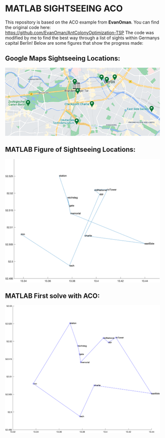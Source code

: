 # MATLAB SIGHTSEEING ACO

This repository is based on the ACO example from **EvanOman**. You can find the original code here: https://github.com/EvanOman/AntColonyOptimization-TSP 
The code was modified by me to find the best way through a list of sights within Germanys capital Berlin!
Below are some figures that show the progress made:

## Google Maps Sightseeing Locations:

![Google Maps Sightseeing locations in Berlin](https://github.com/JOKeRiino/MatlabACO/blob/master/mapFig.png?raw=true)

## MATLAB Figure of Sightseeing Locations:

![MATLAB Figure of Sightseeing Locations in Berlin](https://github.com/JOKeRiino/MatlabACO/blob/master/cityFig.png)

## MATLAB First solve with ACO:

![MATLAB First solve with ACO](https://github.com/JOKeRiino/MatlabACO/blob/master/sightsSolved.png)

